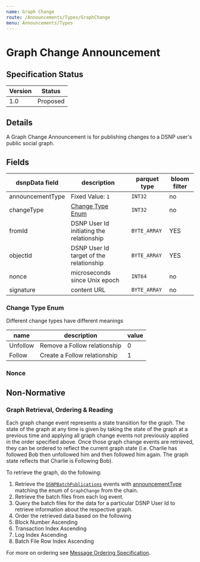 ```yaml
---
name: Graph Change
route: /Announcements/Types/GraphChange
menu: Announcements/Types
---
```


# Graph Change Announcement

## Specification Status

| Version | Status   |
| ------  | -------- |
| 1.0     | Proposed |

## Details

A Graph Change Announcement is for publishing changes to a DSNP user's public social graph.

## Fields

| dsnpData field | description | parquet type | bloom filter |
| ------------- | ------------ | ------------ | ------------ |
| announcementType | Fixed Value: `1` | `INT32` | no |
| changeType | [Change Type Enum](/Announcements/Types/GraphChange#change-type-enum) | `INT32` | no
| fromId | DSNP User Id initiating the relationship | `BYTE_ARRAY` | YES
| objectId | DSNP User Id target of the relationship  | `BYTE_ARRAY` | YES
| nonce | microseconds since Unix epoch | `INT64` | no
| signature | content URL | `BYTE_ARRAY` | no

### Change Type Enum

Different change types have different meanings

| name | description | value |
|----- | ----------- | ----- |
| Unfollow | Remove a Follow relationship | 0 |
| Follow | Create a Follow relationship | 1 |

### Nonce



## Non-Normative

### Graph Retrieval, Ordering & Reading
Each graph change event represents a state transition for the graph.
The state of the graph at any time is given by taking the state of the graph at a previous time and applying all graph change events not previously applied in the order specified above.
Once those graph change events are retrieved, they can be ordered to reflect the current graph state
(i.e. Charlie has followed Bob then unfollowed him and then followed him again. The graph state reflects that Charlie is Following Bob).

To retrieve the graph, do the following:
1. Retrieve the [`DSNPBatchPublications`](/BatchPublication/Publish) events with [announcementType](/Announcements/Types) matching the enum of `GraphChange` from the chain.
1. Retrieve the batch files from each log event.
1. Query the batch files for the data for a particular DSNP User Id to retrieve information about the respective graph.
1. Order the retrieved data based on the following
  1. Block Number Ascending
  1. Transaction Index Ascending
  1. Log Index Ascending
  1. Batch File Row Index Ascending

For more on ordering see [Message Ordering Specification](/Announcements/Ordering).
